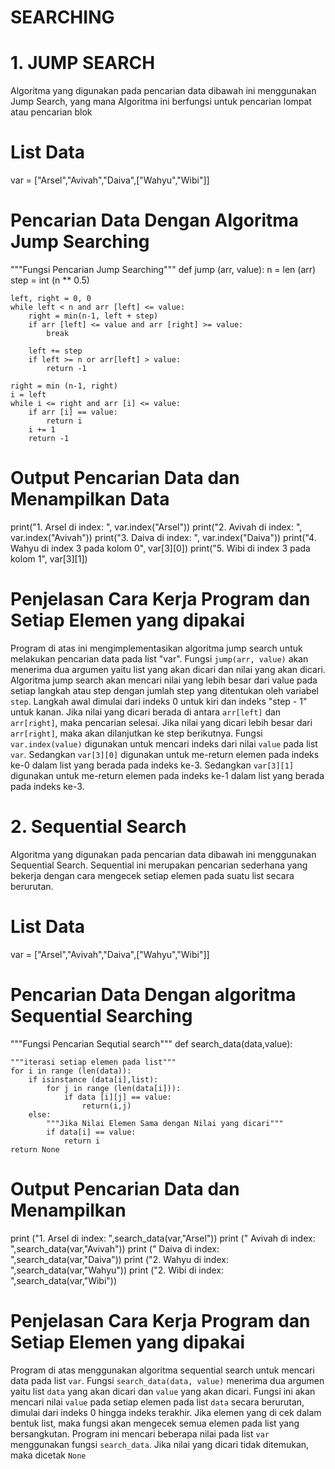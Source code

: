 # SEARCHING
# 1. JUMP SEARCH
Algoritma yang digunakan pada pencarian data dibawah ini menggunakan Jump Search, yang mana Algoritma ini berfungsi untuk pencarian lompat atau pencarian blok

# List Data
var = ["Arsel","Avivah","Daiva",["Wahyu","Wibi"]]

# Pencarian Data Dengan Algoritma Jump Searching
"""Fungsi Pencarian Jump Searching"""
def jump (arr, value):
    n = len (arr)
    step = int (n ** 0.5)

    left, right = 0, 0 
    while left < n and arr [left] <= value:
        right = min(n-1, left + step)
        if arr [left] <= value and arr [right] >= value:
            break

        left += step 
        if left >= n or arr[left] > value:
            return -1 
        
    right = min (n-1, right)
    i = left 
    while i <= right and arr [i] <= value:
        if arr [i] == value:
            return i
        i += 1 
        return -1
    
# Output Pencarian Data dan Menampilkan Data
print("1. Arsel di index: ", var.index("Arsel"))
print("2. Avivah di index: ", var.index("Avivah")) 
print("3. Daiva di index: ", var.index("Daiva")) 
print("4. Wahyu di index 3 pada kolom 0", var[3][0]) 
print("5. Wibi di index 3 pada kolom 1", var[3][1]) 

# Penjelasan Cara Kerja Program dan Setiap Elemen yang dipakai
Program di atas ini mengimplementasikan algoritma jump search untuk melakukan pencarian data pada list "var". Fungsi `jump(arr, value)` akan menerima dua argumen yaitu list yang akan dicari dan nilai yang akan dicari. Algoritma jump search akan mencari nilai yang lebih besar dari value pada setiap langkah atau step dengan jumlah step yang ditentukan oleh variabel `step`. Langkah awal dimulai dari indeks 0 untuk kiri dan indeks "step - 1" untuk kanan. Jika nilai yang dicari berada di antara `arr[left]` dan `arr[right]`, maka pencarian selesai. Jika nilai yang dicari lebih besar dari `arr[right]`, maka akan dilanjutkan ke step berikutnya. Fungsi `var.index(value)` digunakan untuk mencari indeks dari nilai `value` pada list `var`. Sedangkan `var[3][0]` digunakan untuk me-return elemen pada indeks ke-0 dalam list yang berada pada indeks ke-3. Sedangkan `var[3][1]` digunakan untuk me-return elemen pada indeks ke-1 dalam list yang berada pada indeks ke-3.

# 2. Sequential Search
Algoritma yang digunakan pada pencarian data dibawah ini menggunakan Sequential Search. Sequential ini merupakan pencarian sederhana yang bekerja dengan cara mengecek setiap elemen pada suatu list secara berurutan.

# List Data
var = ["Arsel","Avivah","Daiva",["Wahyu","Wibi"]]

# Pencarian Data Dengan algoritma Sequential Searching
"""Fungsi Pencarian Sequtial search"""
def search_data(data,value):

    """iterasi setiap elemen pada list"""
    for i in range (len(data)):
        if isinstance (data[i],list):
            for j in range (len(data[i])):
                if data [i][j] == value:
                    return(i,j)
        else:
            """Jika Nilai Elemen Sama dengan Nilai yang dicari"""
            if data[i] == value:
                return i
    return None

# Output Pencarian Data dan Menampilkan
print ("1. Arsel di index: ",search_data(var,"Arsel"))
print ("   Avivah di index: ",search_data(var,"Avivah"))
print ("   Daiva di index: ",search_data(var,"Daiva"))
print ("2. Wahyu di index: ",search_data(var,"Wahyu"))
print ("2. Wibi di index: ",search_data(var,"Wibi"))

# Penjelasan Cara Kerja Program dan Setiap Elemen yang dipakai
Program di atas menggunakan algoritma sequential search untuk mencari data pada list `var`. Fungsi `search_data(data, value)` menerima dua argumen yaitu list `data` yang akan dicari dan `value` yang akan dicari. Fungsi ini akan mencari nilai `value` pada setiap elemen pada list `data` secara berurutan, dimulai dari indeks 0 hingga indeks terakhir. Jika elemen yang di cek dalam bentuk list, maka fungsi akan mengecek semua elemen pada list yang bersangkutan. Program ini mencari beberapa nilai pada list `var` menggunakan fungsi `search_data`. Jika nilai yang dicari tidak ditemukan, maka dicetak `None`
